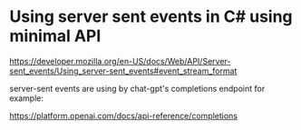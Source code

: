 # Using server sent events in C# using minimal API

https://developer.mozilla.org/en-US/docs/Web/API/Server-sent_events/Using_server-sent_events#event_stream_format

server-sent events are using by chat-gpt's completions endpoint for example:

https://platform.openai.com/docs/api-reference/completions
